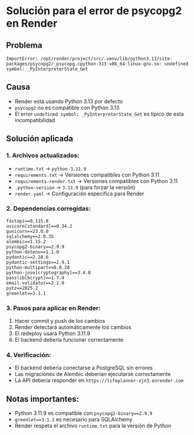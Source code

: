 # Solución para el error de psycopg2 en Render

## Problema
```
ImportError: /opt/render/project/src/.venv/lib/python3.13/site-packages/psycopg2/_psycopg.cpython-313-x86_64-linux-gnu.so: undefined symbol: _PyInterpreterState_Get
```

## Causa
- Render está usando Python 3.13 por defecto
- `psycopg2` no es compatible con Python 3.13
- El error `undefined symbol: _PyInterpreterState_Get` es típico de esta incompatibilidad

## Solución aplicada

### 1. Archivos actualizados:
- `runtime.txt` → `python-3.11.9`
- `requirements.txt` → Versiones compatibles con Python 3.11
- `requirements-render.txt` → Versiones compatibles con Python 3.11
- `.python-version` → `3.11.9` (para forzar la versión)
- `render.yaml` → Configuración específica para Render

### 2. Dependencias corregidas:
```
fastapi==0.115.8
uvicorn[standard]==0.34.2
gunicorn==23.0.0
sqlalchemy==2.0.35
alembic==1.15.2
psycopg2-binary==2.9.9
python-dotenv==1.1.0
pydantic==2.10.6
pydantic-settings==2.9.1
python-multipart==0.0.20
python-jose[cryptography]==3.4.0
passlib[bcrypt]==1.7.4
email-validator==2.2.0
pytz==2025.2
greenlet==3.1.1
```

### 3. Pasos para aplicar en Render:
1. Hacer commit y push de los cambios
2. Render detectará automáticamente los cambios
3. El redeploy usará Python 3.11.9
4. El backend debería funcionar correctamente

### 4. Verificación:
- El backend debería conectarse a PostgreSQL sin errores
- Las migraciones de Alembic deberían ejecutarse correctamente
- La API debería responder en `https://lifeplanner-zjn3.onrender.com`

## Notas importantes:
- Python 3.11.9 es compatible con `psycopg2-binary==2.9.9`
- `greenlet==3.1.1` es necesario para SQLAlchemy
- Render respeta el archivo `runtime.txt` para la versión de Python

